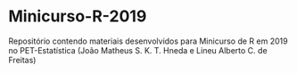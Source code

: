 # Minicurso-R-2019
Repositório contendo materiais desenvolvidos para Minicurso de R em 2019 no PET-Estatística (João Matheus S. K. T. Hneda e Lineu Alberto C. de Freitas)
